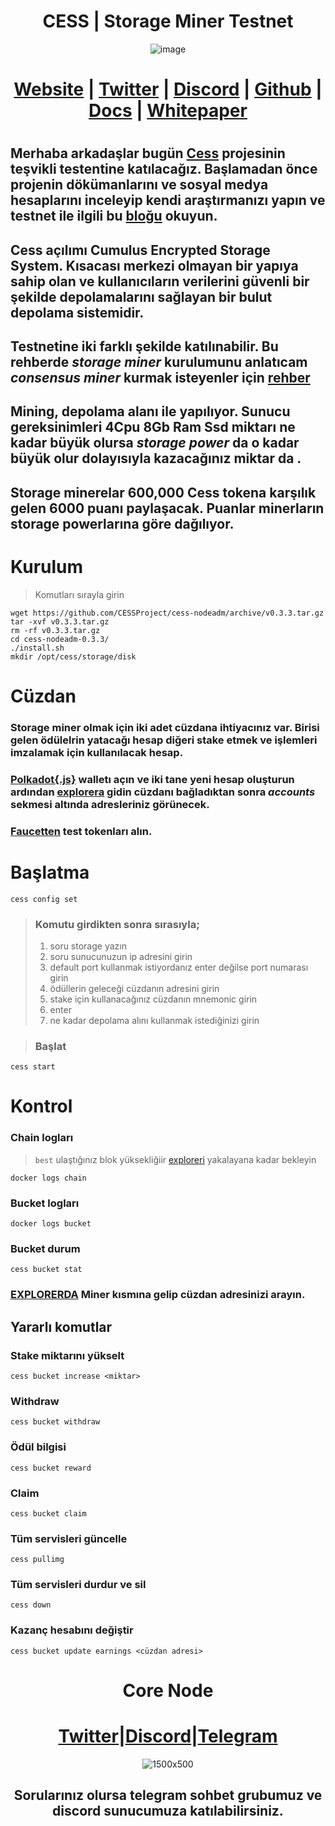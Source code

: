 <h1 align="center"> CESS | Storage Miner Testnet </h1>

<div align="center"
     
![image](https://github.com/0xSocrates/Testnet-Rehberler/assets/108215275/f52b6797-1e69-4d84-a5e3-8d84f9d0339e)
   
     
# [Website](https://www.cess.cloud/) | [Twitter](https://twitter.com/CESS_Storage) | [Discord](https://discord.gg/dyMHNS6D) | [Github](https://github.com/CESSProject) | [Docs](https://docs.cess.cloud/cess-build-book/) | [Whitepaper](https://www.cess.cloud/theme/cess/globe/CESS--Cumulus_Encrypted_Storage_System_v0.4.pdf)  
     
 </div>

#

## Merhaba arkadaşlar bugün [Cess](https://www.cess.cloud/) projesinin teşvikli testentine katılacağız. Başlamadan önce projenin dökümanlarını ve sosyal medya hesaplarını inceleyip kendi araştırmanızı yapın ve testnet ile ilgili bu [bloğu](https://medium.com/@CESS_LAB/cumulus-encrypted-storage-system-cess-testnet-v0-6-0-launches-on-july-4th-52c30686eb2f) okuyun.

## Cess açılımı Cumulus Encrypted Storage System. Kısacası merkezi olmayan bir yapıya sahip olan ve kullanıcıların verilerini güvenli bir şekilde depolamalarını sağlayan bir bulut depolama sistemidir.

## Testnetine iki farklı şekilde katılınabilir. Bu rehberde ***storage miner*** kurulumunu anlatıcam ***consensus miner*** kurmak isteyenler için [rehber](https://docs.cess.cloud/cess-build-book/consensus-miners)

## Mining, depolama alanı ile yapılıyor. Sunucu gereksinimleri 4Cpu 8Gb Ram Ssd miktarı ne kadar büyük olursa ***storage power*** da o kadar büyük olur dolayısıyla kazacağınız miktar da .

## Storage minerelar  600,000 Cess tokena karşılık gelen 6000 puanı paylaşacak. Puanlar minerların storage powerlarına göre dağılıyor.

# Kurulum
> Komutları sırayla girin
```
wget https://github.com/CESSProject/cess-nodeadm/archive/v0.3.3.tar.gz
tar -xvf v0.3.3.tar.gz
rm -rf v0.3.3.tar.gz
cd cess-nodeadm-0.3.3/
./install.sh
mkdir /opt/cess/storage/disk
```

# Cüzdan 
### Storage miner olmak için iki adet cüzdana ihtiyacınız var. Birisi gelen ödülelrin yatacağı hesap diğeri stake etmek ve işlemleri imzalamak için kullanılacak hesap.
### [Polkadot{.js}](https://polkadot.js.org/extension/) walletı açın ve iki tane yeni hesap oluşturun ardından [explorera](https://cloudflare-ipfs.com/ipns/dotapps.io/?rpc=wss%3A%2F%2Ftestnet-rpc0.cess.cloud%2Fws%2F#/accounts) gidin cüzdanı bağladıktan sonra ***accounts*** sekmesi altında adresleriniz görünecek.
### [Faucetten](https://testnet-faucet.cess.cloud/) test tokenları alın.

# Başlatma
```
cess config set
```
> ### Komutu girdikten sonra sırasıyla;
> 1. soru storage yazın
> 2. soru sunucunuzun ip adresini girin
> 3. default port kullanmak istiyordanız enter değilse port numarası girin
> 4. ödüllerin geleceği cüzdanın adresini girin
> 5. stake için kullanacağınız cüzdanın mnemonic girin
> 6. enter
> 7. ne kadar depolama alını kullanmak istediğinizi girin


> ### Başlat
```
cess start
```
# Kontrol
 ### Chain logları
 > `best` ulaştığınız blok yüksekliğiir [exploreri](https://cloudflare-ipfs.com/ipns/dotapps.io/?rpc=wss%3A%2F%2Ftestnet-rpc0.cess.cloud%2Fws%2F#/explorer) yakalayana kadar bekleyin
```
docker logs chain
```
### Bucket logları
```
docker logs bucket
```
### Bucket durum
```
cess bucket stat
```
### [EXPLORERDA](https://substats.cess.cloud/) Miner kısmına gelip cüzdan adresinizi arayın.

## Yararlı komutlar

### Stake miktarını yükselt
```
cess bucket increase <miktar>
```
### Withdraw
```
cess bucket withdraw
```
### Ödül bilgisi
```
cess bucket reward
```
### Claim
```
cess bucket claim
```
### Tüm servisleri güncelle
``` 
cess pullimg
```
### Tüm servisleri durdur ve sil
```
cess down
```
### Kazanç hesabını değiştir
```
cess bucket update earnings <cüzdan adresi>
```

<div align="center">

# Core Node 

#  [Twitter](https://twitter.com/corenodeHQ)|[Discord](https://discord.gg/fzzUAU9k)|[Telegram](https://t.me/corenodechat)  

![1500x500](https://github.com/Core-Node-Team/Testnet-TR/assets/108215275/92b50dd4-8043-4500-b906-bc8d15b75525)

## Sorularınız olursa telegram sohbet grubumuz ve discord sunucumuza katılabilirsiniz.
#

</div>

